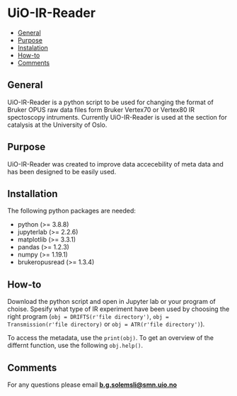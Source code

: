 # UiO-IR-Reader


* [General](#general-info)
* [Purpose](#purpose)
* [Instalation](#installation)
* [How-to](#how-to)
* [Comments](#Comments)


## General

UiO-IR-Reader is a python script to be used for 
changing the format of Bruker OPUS raw data files form Bruker Vertex70 or Vertex80 IR spectoscopy intruments.
Currently UiO-IR-Reader is used at the section for catalysis at
the University of Oslo.

## Purpose

UiO-IR-Reader was created to improve data accecebility of meta data and has been designed
to be easily used. 

## Installation


The following python packages are needed:

<ul>
    <li>python (>= 3.8.8)
    <li>jupyterlab (>= 2.2.6)
    <li>matplotlib (>= 3.3.1)
    <li>pandas (>= 1.2.3)
    <li>numpy (>= 1.19.1)
    <li>brukeropusread (>= 1.3.4)
  
</ul>




## How-to

Download the  python script and open in Jupyter lab or your program of choise. Spesify what type of IR experiment have been used by choosing the right program (`obj = DRIFTS(r'file directory')`, `obj = Transmission(r'file directory)` or `obj = ATR(r'file directory')`).

To access the metadata, use the `print(obj)`. To get an overview of the differnt function, use the following `obj.help()`.




## Comments


For any questions please email **b.g.solemsli@smn.uio.no**



